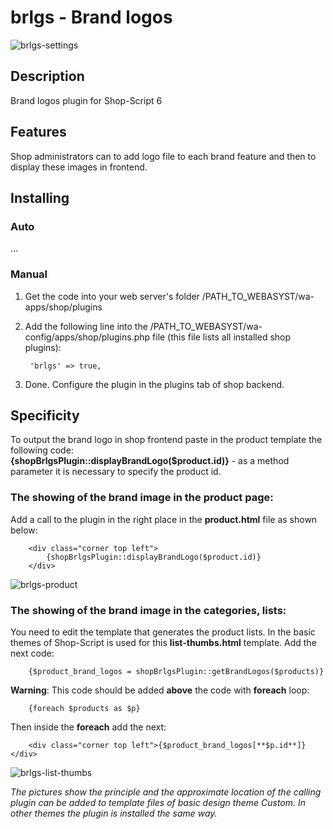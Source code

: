 # brlgs - Brand logos

![brlgs-settings](https://www.webasyst.com/wa-data/public/baza/products/img/21/1721/4858.970.png)

## Description
Brand logos plugin for Shop-Script 6

## Features
Shop administrators can to add logo file to each brand feature and then to display these images in frontend.

## Installing
### Auto
...

### Manual
1. Get the code into your web server's folder /PATH_TO_WEBASYST/wa-apps/shop/plugins

2. Add the following line into the /PATH_TO_WEBASYST/wa-config/apps/shop/plugins.php file (this file lists all installed shop plugins):

		'brlgs' => true,

3. Done. Configure the plugin in the plugins tab of shop backend.

## Specificity
To output the brand logo in shop frontend paste in the product template the following code:  
**{shopBrlgsPlugin::displayBrandLogo($product.id)}** - as a method parameter it is necessary to specify the product id.

### The showing of the brand image in the product page:
Add a call to the plugin in the right place in the **product.html** file as shown below:

		<div class="corner top left">  
			{shopBrlgsPlugin::displayBrandLogo($product.id)}  
		</div>

![brlgs-product](https://www.webasyst.com/wa-data/public/baza/products/img/21/1721/6873.970.png)

### The showing of the brand image in the categories, lists:
You need to edit the template that generates the product lists. In the basic themes of Shop-Script is used for this **list-thumbs.html** template. Add the next code:

		{$product_brand_logos = shopBrlgsPlugin::getBrandLogos($products)}

**Warning**: This code should be added **above** the code with **foreach** loop:

		{foreach $products as $p}

Then inside the **foreach** add the next:

		<div class="corner top left">{$product_brand_logos[**$p.id**]}</div>

![brlgs-list-thumbs](https://www.webasyst.com/wa-data/public/baza/products/img/21/1721/6874.970.png)

*The pictures show the principle and the approximate location of the calling plugin can be added to template files of basic design theme Custom. In other themes the plugin is installed the same way.*